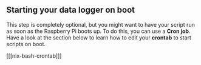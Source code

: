 ## Starting your data logger on boot

This step is completely optional, but you might want to have your script run as soon as the Raspberry Pi boots up. To do this, you can use a **Cron job**. Have a look at the section below to learn how to edit your **crontab** to start scripts on boot.

[[[nix-bash-crontab]]]
